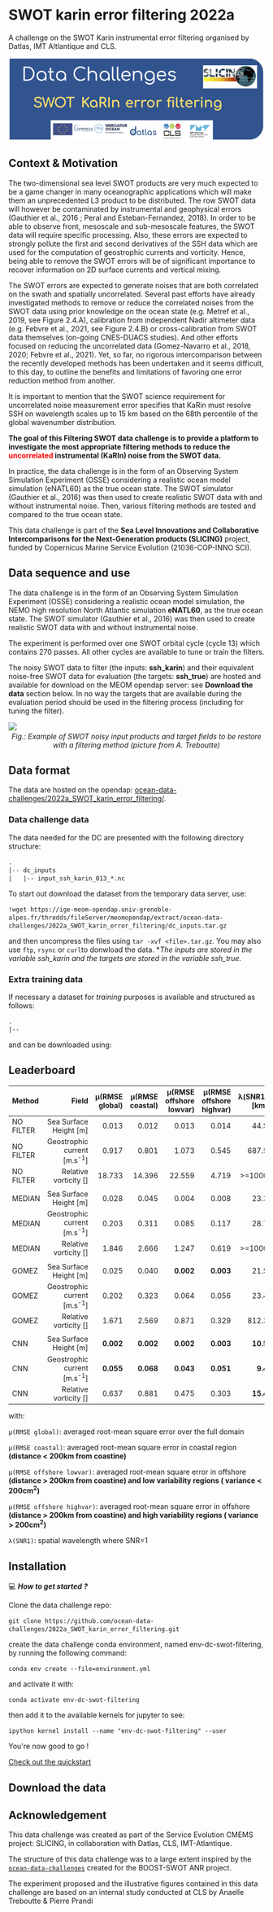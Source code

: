 # SWOT karin error filtering 2022a
A challenge on the SWOT Karin instrumental error filtering organised by Datlas, IMT Altlantique and CLS.


<img src="figures/DC_SWOT_karin_error_filtering-banner.png" />

## Context & Motivation

The two-dimensional sea level SWOT products are very much expected to be a game changer in many oceanographic applications which will make them an unprecedented L3 product to be distributed. The row SWOT data will however be contaminated by instrumental and geophysical errors (Gauthier et al., 2016 ; Peral and Esteban-Fernandez, 2018). In order to be able to observe front, mesoscale and sub-mesoscale features, the SWOT data will require specific processing. Also, these errors are expected to strongly pollute the first and second derivatives of the SSH data which are used for the computation of geostrophic currents and vorticity. Hence, being able to remove the SWOT errors will be of significant importance to recover information on 2D surface currents and vertical mixing.  

The SWOT errors are expected to generate noises that are both correlated on the swath and spatially uncorrelated. Several past efforts have already investigated methods to remove or reduce the correlated noises from the SWOT data using prior knowledge on the ocean state (e.g. Metref et al., 2019, see Figure 2.4.A), calibration from independent Nadir altimeter data (e.g. Febvre et al., 2021, see Figure 2.4.B) or cross-calibration from SWOT data themselves (on-going CNES-DUACS studies). And other efforts focused on reducing the uncorrelated data (Gomez-Navarro et al., 2018, 2020; Febvre et al., 2021). Yet, so far, no rigorous intercomparison between the recently developed methods has been undertaken and it seems difficult, to this day, to outline the benefits and limitations of favoring one error reduction method from another.

It is important to mention that the SWOT science requirement for uncorrelated noise measurement error specifies that KaRin must resolve SSH on wavelength scales up to 15 km based on the 68th percentile of the global wavenumber distribution.

**The goal of this Filtering SWOT data challenge is to provide a platform to investigate the most appropriate filtering methods to reduce the <span style="color:red">uncorrelated</span> instrumental (KaRIn) noise from the SWOT data.** 

In practice, the data challenge is in the form of an Observing System Simulation Experiment (OSSE) considering a realistic ocean model simulation (eNATL60) as the true ocean state. The SWOT simulator (Gauthier et al., 2016) was then used to create realistic SWOT data with and without instrumental noise. Then, various filtering methods are tested and compared to the true ocean state.

This data challenge is part of the **Sea Level Innovations and Collaborative Intercomparisons for the Next-Generation products (SLICING)** project, funded by Copernicus Marine Service Evolution (21036-COP-INNO SCI).  


## Data sequence and use

The data challenge is in the form of an Observing System Simulation Experiment (OSSE) considering a realistic ocean model simulation, the NEMO high resolution North Atlantic simulation **eNATL60**, as the true ocean state. The SWOT simulator (Gauthier et al., 2016) was then used to create realistic SWOT data with and without instrumental noise. 

The experiment is performed over one SWOT orbital cycle (cycle 13) which contains 270 passes. All other cycles are available to tune or train the filters.

The noisy SWOT data to filter (the inputs: **ssh_karin**) and their equivalent noise-free SWOT data for evaluation (the targets: **ssh_true**) are hosted and available for download on the MEOM opendap server: see **Download the data** section below.
In no way the targets that are available during the evaluation period should be used in the filtering process (including for tuning the filter).   


<img src="figures/DC_SWOT_Filtering-data_illustration.png" />
<center><em>Fig.: Example of SWOT noisy input products and target fields to be restore with a filtering method (picture from A. Treboutte)</em></center>


## Data format

The data are hosted on the opendap: [ocean-data-challenges/2022a_SWOT_karin_error_filtering/](https://ige-meom-opendap.univ-grenoble-alpes.fr/thredds/catalog/meomopendap/extract/ocean-data-challenges/2022a_SWOT_karin_error_filtering/catalog.html). 

### Data challenge data

The data needed for the DC are presented with the following directory structure:

```
.
|-- dc_inputs
|   |-- input_ssh_karin_013_*.nc

```


To start out download the dataset from the temporary data server, use:

```shell
!wget https://ige-meom-opendap.univ-grenoble-alpes.fr/thredds/fileServer/meomopendap/extract/ocean-data-challenges/2022a_SWOT_karin_error_filtering/dc_inputs.tar.gz

```
and then uncompress the files using `tar -xvf <file>.tar.gz`. You may also use `ftp`, `rsync` or `curl`to donwload the data.
**The inputs are stored in the variable *ssh_karin* and the targets are stored in the variable *ssh_true.**

### Extra training data

If necessary a dataset for *training* purposes is available and structured as follows:

```
. 
|--  
``` 

and can be downloaded using:


## Leaderboard
| Method   | Field                          |   µ(RMSE global) |   µ(RMSE coastal) |   µ(RMSE offshore lowvar) |   µ(RMSE offshore highvar) |    λ(SNR1) [km] | Reference                  |
|:---------|--------:|-----------------:|----------------------:|------------------------------:|-------------------------------:|-------------------------------:|:---------------------------|
| NO FILTER   | Sea Surface Height [m]|            0.013 |              0.012 |                    0.013 |                     0.014 |                            44.5  |  [demo_benchmark_MEDIAN.ipynb](https://github.com/ocean-data-challenges/2022a_SWOT_karin_error_filtering/blob/main/notebook/demo_benchmark_MEDIAN.ipynb) |
| NO FILTER   | Geostrophic current [m.s<sup>-1</sup>]|            0.917   |        0.801   |                1.073  |                0.545    |                           687.5  |  [demo_benchmark_MEDIAN.ipynb](https://github.com/ocean-data-challenges/2022a_SWOT_karin_error_filtering/blob/main/notebook/demo_benchmark_MEDIAN.ipynb) |
| NO FILTER   | Relative vorticity []|            18.733 |        14.396 |                22.559 |                4.719 |                           >=1000  |  [demo_benchmark_MEDIAN.ipynb](https://github.com/ocean-data-challenges/2022a_SWOT_karin_error_filtering/blob/main/notebook/demo_benchmark_MEDIAN.ipynb) |
| | | | | | | | | |
| MEDIAN   | Sea Surface Height [m]|            0.028 |              0.045 |                    0.004 |                     0.008 |                           23.3 | [demo_benchmark_MEDIAN.ipynb](https://github.com/ocean-data-challenges/2022a_SWOT_karin_error_filtering/blob/main/notebook/demo_benchmark_MEDIAN.ipynb) |
| MEDIAN   | Geostrophic current [m.s<sup>-1</sup>]|            0.203   |        0.311   |                0.085  |                0.117    |                           28.7 | [demo_benchmark_MEDIAN.ipynb](https://github.com/ocean-data-challenges/2022a_SWOT_karin_error_filtering/blob/main/notebook/demo_benchmark_MEDIAN.ipynb) |
| MEDIAN   | Relative vorticity []|            1.846 |        2.666 |                1.247 |                0.619 |                          >=1000   | [demo_benchmark_MEDIAN.ipynb](https://github.com/ocean-data-challenges/2022a_SWOT_karin_error_filtering/blob/main/notebook/demo_benchmark_MEDIAN.ipynb) |
| | | | | | | | | |
| GOMEZ    | Sea Surface Height [m]|            0.025 |             0.040 |                    **0.002** |                     **0.003** |                             21.5 | [demo_benchmark_GOMEZ.ipynb](https://github.com/ocean-data-challenges/2022a_SWOT_karin_error_filtering/blob/main/notebook/demo_benchmark_GOMEZ.ipynb) |
| GOMEZ    | Geostrophic current [m.s<sup>-1</sup>]|       0.202   |        0.323   |                0.064  |                0.056   |                            23.4 | [demo_benchmark_GOMEZ.ipynb](https://github.com/ocean-data-challenges/2022a_SWOT_karin_error_filtering/blob/main/notebook/demo_benchmark_GOMEZ.ipynb) |
| GOMEZ    | Relative vorticity []|       1.671 |        2.569 |                0.871 |                0.329 |                          812.3 | [demo_benchmark_GOMEZ.ipynb](https://github.com/ocean-data-challenges/2022a_SWOT_karin_error_filtering/blob/main/notebook/demo_benchmark_GOMEZ.ipynb) |
| | | | | | | | | |
| CNN      | Sea Surface Height [m]|           **0.002** |            **0.002** |                    **0.002** |                     **0.003** |                           **10.5** | [demo_benchmark_CNN.ipynb](https://github.com/ocean-data-challenges/2022a_SWOT_karin_error_filtering/blob/main/notebook/demo_benchmark_CNN.ipynb) |
| CNN      | Geostrophic current [m.s<sup>-1</sup>]|       **0.055**  |        **0.068**  |               **0.043**   |                 **0.051**   |                           **9.4** | [demo_benchmark_CNN.ipynb](https://github.com/ocean-data-challenges/2022a_SWOT_karin_error_filtering/blob/main/notebook/demo_benchmark_CNN.ipynb) |
| CNN      | Relative vorticity []|       0.637 |        0.881 |               0.475 |                 0.303 |                           **15.4** | [demo_benchmark_CNN.ipynb](https://github.com/ocean-data-challenges/2022a_SWOT_karin_error_filtering/blob/main/notebook/demo_benchmark_CNN.ipynb) |

with:

 `µ(RMSE global)`: averaged root-mean square error over the full domain
 
 `µ(RMSE coastal)`: averaged root-mean square error in coastal region __(distance < 200km from coastine)__
 
 `µ(RMSE offshore lowvar)`: averaged root-mean square error in offshore __(distance > 200km from coastine) and low variability regions ( variance < 200cm<sup>2</sup>)__
 
 `µ(RMSE offshore highvar)`: averaged root-mean square error in offshore __(distance > 200km from coastine) and high variability regions ( variance > 200cm<sup>2</sup>)__
 
 `λ(SNR1)`: spatial wavelength where SNR=1



## Installation
:computer: _**How to get started ?**_

Clone the data challenge repo: 
```
git clone https://github.com/ocean-data-challenges/2022a_SWOT_karin_error_filtering.git
```
create the data challenge conda environment, named env-dc-swot-filtering, by running the following command:
```
conda env create --file=environment.yml 
```
and activate it with:

```
conda activate env-dc-swot-filtering
```
then add it to the available kernels for jupyter to see: 
```
ipython kernel install --name "env-dc-swot-filtering" --user
```

You're now good to go !

[Check out the quickstart](quickstart.ipynb)


## Download the data


## Acknowledgement

This data challenge was created as part of the Service Evolution CMEMS project: SLICING, in collaboration with Datlas, CLS, IMT-Atlantique.

The structure of this data challenge was to a large extent inspired by the [`ocean-data-challenges`](https://github.com/ocean-data-challenges) created for the BOOST-SWOT ANR project.

The experiment proposed and the illustrative figures contained in this data challenge are based on an internal study conducted at CLS by Anaelle Treboutte & Pierre Prandi


